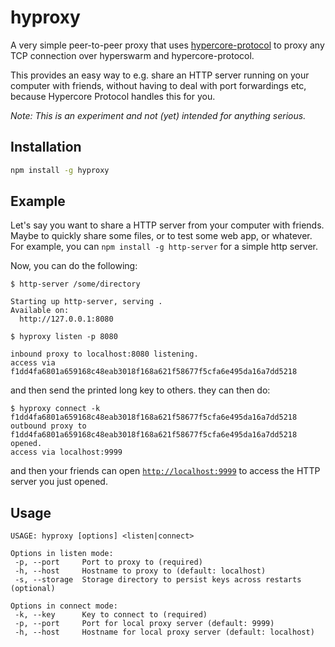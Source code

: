 # hyproxy

A very simple peer-to-peer proxy that uses [hypercore-protocol](https://hypercore-protocol.org/) to proxy any TCP connection over hyperswarm and hypercore-protocol.

This provides an easy way to e.g. share an HTTP server running on your computer with friends, without having to deal with port forwardings etc, because Hypercore Protocol handles this for you.

*Note: This is an experiment and not (yet) intended for anything serious.*

## Installation

```sh
npm install -g hyproxy
```

## Example

Let's say you want to share a HTTP server from your computer with friends. Maybe to quickly share some files, or to test some web app, or whatever. For example, you can `npm install -g http-server` for a simple http server.

Now, you can do the following:
```
$ http-server /some/directory

Starting up http-server, serving .
Available on:
  http://127.0.0.1:8080

$ hyproxy listen -p 8080

inbound proxy to localhost:8080 listening.
access via f1dd4fa6801a659168c48eab3018f168a621f58677f5cfa6e495da16a7dd5218
```
and then send the printed long key to others. they can then do:
```
$ hyproxy connect -k f1dd4fa6801a659168c48eab3018f168a621f58677f5cfa6e495da16a7dd5218
outbound proxy to f1dd4fa6801a659168c48eab3018f168a621f58677f5cfa6e495da16a7dd5218 opened.
access via localhost:9999
```
and then your friends can open [`http://localhost:9999`](http://localhost:9999) to access the HTTP server you just opened.

## Usage

```
USAGE: hyproxy [options] <listen|connect>

Options in listen mode:
 -p, --port     Port to proxy to (required)
 -h, --host     Hostname to proxy to (default: localhost)
 -s, --storage  Storage directory to persist keys across restarts (optional)

Options in connect mode:
 -k, --key      Key to connect to (required)
 -p, --port     Port for local proxy server (default: 9999)
 -h, --host     Hostname for local proxy server (default: localhost)
```
